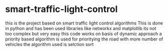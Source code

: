 # smart-traffic-light-control
this is the project based on smart traffic light control algorithms 
This is done in python and has been used libraries like networkx and matplotlib 
its not too complex but very easy
this code works on basis of dynamic approach
a priority based algorithm is used for prioritying the road with more number of vehicles 
the algorithm used is selction sort
